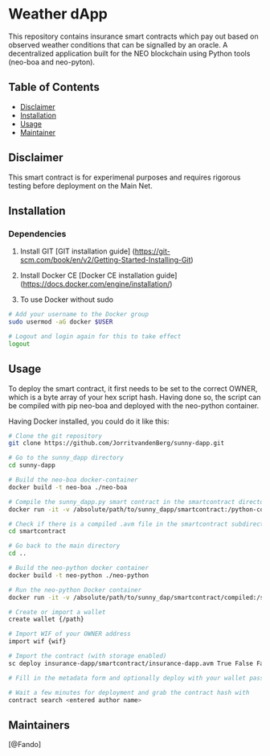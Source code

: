 # Weather dApp
This repository contains insurance smart contracts which pay out based on observed weather conditions that can be signalled by an oracle. A decentralized application built for the NEO blockchain using Python tools (neo-boa and neo-pyton).

## Table of Contents

- [Disclaimer](#disclaimer)
- [Installation](#installation)
- [Usage](#usage)
- [Maintainer](#maintainer)

## Disclaimer
This smart contract is for experimenal purposes and requires rigorous testing before deployment on the Main Net.

## Installation

### Dependencies

1. Install GIT 
[GIT installation guide] (https://git-scm.com/book/en/v2/Getting-Started-Installing-Git)

2. Install Docker CE
[Docker CE installation guide] (https://docs.docker.com/engine/installation/)

3. To use Docker without sudo

``` bash
# Add your username to the Docker group
sudo usermod -aG docker $USER

# Logout and login again for this to take effect
logout
 ```

## Usage
To deploy the smart contract, it first needs to be set to the correct OWNER, which is a byte array of your hex script hash. Having done so, the script can be compiled with pip neo-boa and deployed with the neo-python container.

Having Docker installed, you could do it like this:

``` bash
# Clone the git repository
git clone https://github.com/JorritvandenBerg/sunny-dapp.git

# Go to the sunny_dapp directory
cd sunny-dapp

# Build the neo-boa docker-container
docker build -t neo-boa ./neo-boa

# Compile the sunny_dapp.py smart contract in the smartcontract directory
docker run -it -v /absolute/path/to/sunny_dapp/smartcontract:/python-contracts -v /absolute/path/to/sunny_dapp/smartcontract/compiled:/compiled-contracts neo-boa

# Check if there is a compiled .avm file in the smartcontract subdirectory
cd smartcontract

# Go back to the main directory
cd ..

# Build the neo-python docker container
docker build -t neo-python ./neo-python

# Run the neo-python Docker container
docker run -it -v /absolute/path/to/sunny_dap/smartcontract/compiled:/smartcontract neo-python

# Create or import a wallet
create wallet {/path}

# Import WIF of your OWNER address
import wif {wif}

# Import the contract (with storage enabled)
sc deploy insurance-dapp/smartcontract/insurance-dapp.avm True False False 0710 05 --fee=0.1

# Fill in the metadata form and optionally deploy with your wallet password after a succesful test invoke

# Wait a few minutes for deployment and grab the contract hash with
contract search <entered author name> 

 ```

## Maintainers

[@Fando]
